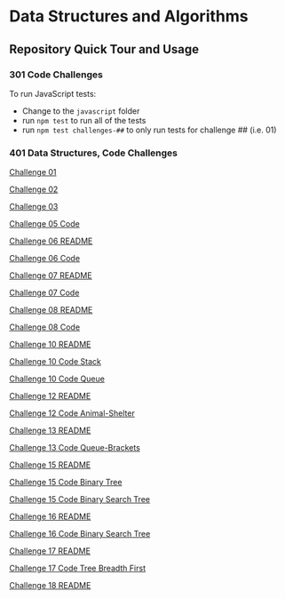 # Data Structures and Algorithms

## Repository Quick Tour and Usage

### 301 Code Challenges

To run JavaScript tests:
- Change to the `javascript` folder
- run `npm test` to run all of the tests
- run `npm test challenges-##` to only run tests for challenge ## (i.e. 01)

### 401 Data Structures, Code Challenges

[Challenge 01](python/Other_Challenges/challenge%2001/README.MD)

[Challenge 02](python/Other_Challenges/challenge%2002/README.md)

[Challenge 03](python/Other_Challenges/challenge%2003/README.md)

[Challenge 05 Code](python/data_structures/linked_list.py)

[Challenge 06 README](python/docs/linked_list_insertions)

[Challenge 06 Code](python/data_structures/linked_list.py)

[Challenge 07 README](python/docs/linked_list_kth/README.md)

[Challenge 07 Code](python/data_structures/linked_list.py)

[Challenge 08 README](python/docs/linked_list_zip)

[Challenge 08 Code](python/code_challenges/linked_list_zip.py)

[Challenge 10 README](python/docs/stack_and_queue)

[Challenge 10 Code Stack](python/data_structures/stack.py)

[Challenge 10 Code Queue](python/data_structures/queue.py)

[Challenge 12 README](python/docs/stack_queue_animal_shelter)

[Challenge 12 Code Animal-Shelter](python/code_challenges/stack_queue_animal_shelter.py)

[Challenge 13 README](python/docs/stack_queue_brackets)

[Challenge 13 Code Queue-Brackets](python/code_challenges/stack_queue_brackets.py)

[Challenge 15 README](python/docs/trees)

[Challenge 15 Code Binary Tree](python/data_structures/binary_tree.py)

[Challenge 15 Code Binary Search Tree](python/data_structures/binary_search_tree.py)

[Challenge 16 README](python/docs/tree_max)

[Challenge 16 Code Binary Search Tree](python/data_structures/binary_search_tree.py)

[Challenge 17 README](python/docs/tree_breadth_first)

[Challenge 17 Code Tree Breadth First](python/code_challenges/tree_breadth_first.py)

[Challenge 18 README](python/docs/tree_fizz_buzz)
